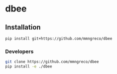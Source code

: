 # dbee

## Installation

```bash
pip install git+https://github.com/mmngreco/dbee
```

### Developers

```bash
git clone https://github.com/mmngreco/dbee
pip install -e ./dbee
```

